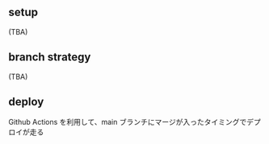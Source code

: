 ## setup

(TBA)

## branch strategy

(TBA)

## deploy

Github Actions を利用して、main ブランチにマージが入ったタイミングでデプロイが走る